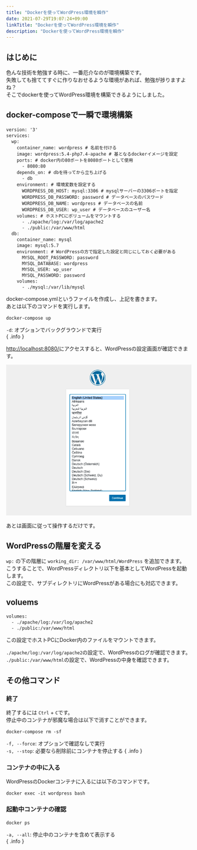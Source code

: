 ```yaml
---
title: "Dockerを使ってWordPress環境を瞬作"
date: 2021-07-29T19:07:24+09:00
linkTitle: "Dockerを使ってWordPress環境を瞬作"
description: "Dockerを使ってWordPress環境を瞬作"
---
```


## はじめに
色んな技術を勉強する時に、一番厄介なのが環境構築です。  
失敗しても捨ててすぐに作りなおせるような環境があれば、勉強が捗りますよね？  
そこでdockerを使ってWordPress環境を構築できるようにしました。  

## docker-composeで一瞬で環境構築
```
version: '3'
services:
  wp:
    container_name: wordpress # 名前を付ける
    image: wordpress:5.4-php7.4-apache # 基となるdockerイメージを設定
    ports: # docker内の80ポートを8080ポートとして使用
      - 8080:80
    depends_on: # dbを待ってから立ち上げる
      - db
    environment: # 環境変数を設定する
      WORDPRESS_DB_HOST: mysql:3306 # mysqlサーバーの3306ポートを指定
      WORDPRESS_DB_PASSWORD: password # データベースのパスワード
      WORDPRESS_DB_NAME: wordpress # データベースの名前
      WORDPRESS_DB_USER: wp_user # データベースのユーザー名
    volumes: # ホストPCにボリュームをマウントする
      - ./apache/log:/var/log/apache2
      - ./public:/var/www/html
  db:
    container_name: mysql 
    image: mysql:5.7
    environment: # WordPressの方で指定した設定と同じにしておく必要がある
      MYSQL_ROOT_PASSWORD: password
      MYSQL_DATABASE: wordpress
      MYSQL_USER: wp_user
      MYSQL_PASSWORD: password
    volumes:
      - ./mysql:/var/lib/mysql
```
docker-compose.ymlというファイルを作成し、上記を書きます。  
あとは以下のコマンドを実行します。  
```
docker-compose up
```
`-d`: オプションでバックグラウンドで実行  
{ .info }

[http://localhost:8080/](http://localhost:8080/)にアクセスすると、WordPressの設定画面が確認できます。  

![WordPress設定画面](/images/WordPress/1.png)

あとは画面に従って操作するだけです。  

## WordPressの階層を変える
`wp:` の下の階層に `working_dir: /var/www/html/WordPress` を追加できます。  
こうすることで、WordPressディレクトリ以下を基本としてWordPressを起動します。  
この設定で、サブディレクトリにWordPressがある場合にも対応できます。  

## voluems
```
volumes:
  - ./apache/log:/var/log/apache2
  - ./public:/var/www/html
```
この設定でホストPCにDocker内のファイルをマウントできます。  

`./apache/log:/var/log/apache2`の設定で、WordPressのログが確認できます。  
`./public:/var/www/html`の設定で、WordPressの中身を確認できます。  

## その他コマンド

### 終了
終了するには `Ctrl` + `C`です。  
停止中のコンテナが邪魔な場合は以下で消すことができます。  

```
docker-compose rm -sf
```
`-f, --force`: オプションで確認なしで実行  
`-s, --stop`: 必要なら削除前にコンテナを停止する
{ .info }

### コンテナの中に入る
WordPressのDockerコンテナに入るには以下のコマンドです。  
```
docker exec -it wordpress bash
```

### 起動中コンテナの確認
```
docker ps
```
`-a, --all`: 停止中のコンテナを含めて表示する  
{ .info }
